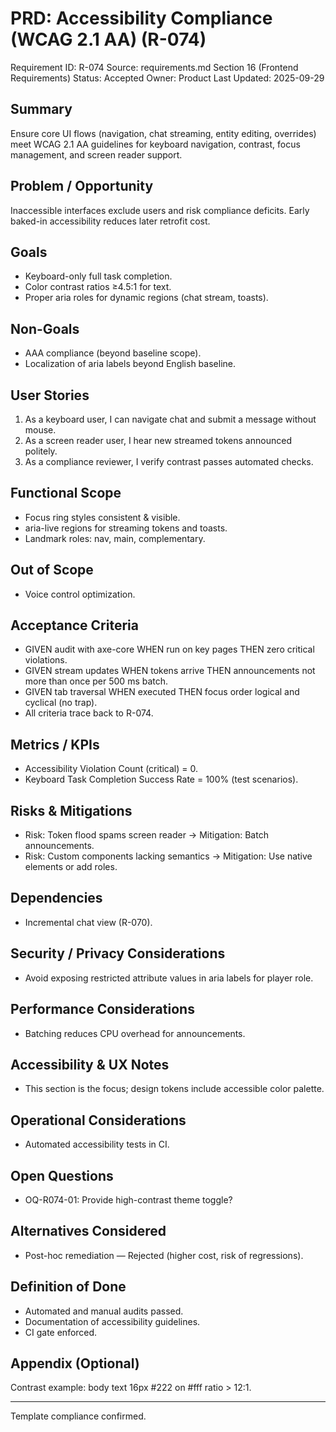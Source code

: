 # PRD: Accessibility Compliance (WCAG 2.1 AA) (R-074)

Requirement ID: R-074
Source: requirements.md Section 16 (Frontend Requirements)
Status: Accepted
Owner: Product
Last Updated: 2025-09-29

## Summary

Ensure core UI flows (navigation, chat streaming, entity editing, overrides) meet WCAG 2.1 AA guidelines for keyboard navigation, contrast, focus management, and screen reader support.

## Problem / Opportunity

Inaccessible interfaces exclude users and risk compliance deficits. Early baked-in accessibility reduces later retrofit cost.

## Goals

- Keyboard-only full task completion.
- Color contrast ratios ≥4.5:1 for text.
- Proper aria roles for dynamic regions (chat stream, toasts).

## Non-Goals

- AAA compliance (beyond baseline scope).
- Localization of aria labels beyond English baseline.

## User Stories

1. As a keyboard user, I can navigate chat and submit a message without mouse.
2. As a screen reader user, I hear new streamed tokens announced politely.
3. As a compliance reviewer, I verify contrast passes automated checks.

## Functional Scope

- Focus ring styles consistent & visible.
- aria-live regions for streaming tokens and toasts.
- Landmark roles: nav, main, complementary.

## Out of Scope

- Voice control optimization.

## Acceptance Criteria

- GIVEN audit with axe-core WHEN run on key pages THEN zero critical violations.
- GIVEN stream updates WHEN tokens arrive THEN announcements not more than once per 500 ms batch.
- GIVEN tab traversal WHEN executed THEN focus order logical and cyclical (no trap).
- All criteria trace back to R-074.

## Metrics / KPIs

- Accessibility Violation Count (critical) = 0.
- Keyboard Task Completion Success Rate = 100% (test scenarios).

## Risks & Mitigations

- Risk: Token flood spams screen reader → Mitigation: Batch announcements.
- Risk: Custom components lacking semantics → Mitigation: Use native elements or add roles.

## Dependencies

- Incremental chat view (R-070).

## Security / Privacy Considerations

- Avoid exposing restricted attribute values in aria labels for player role.

## Performance Considerations

- Batching reduces CPU overhead for announcements.

## Accessibility & UX Notes

- This section is the focus; design tokens include accessible color palette.

## Operational Considerations

- Automated accessibility tests in CI.

## Open Questions

- OQ-R074-01: Provide high-contrast theme toggle?

## Alternatives Considered

- Post-hoc remediation — Rejected (higher cost, risk of regressions).

## Definition of Done

- Automated and manual audits passed.
- Documentation of accessibility guidelines.
- CI gate enforced.

## Appendix (Optional)

Contrast example: body text 16px #222 on #fff ratio > 12:1.

---
Template compliance confirmed.
